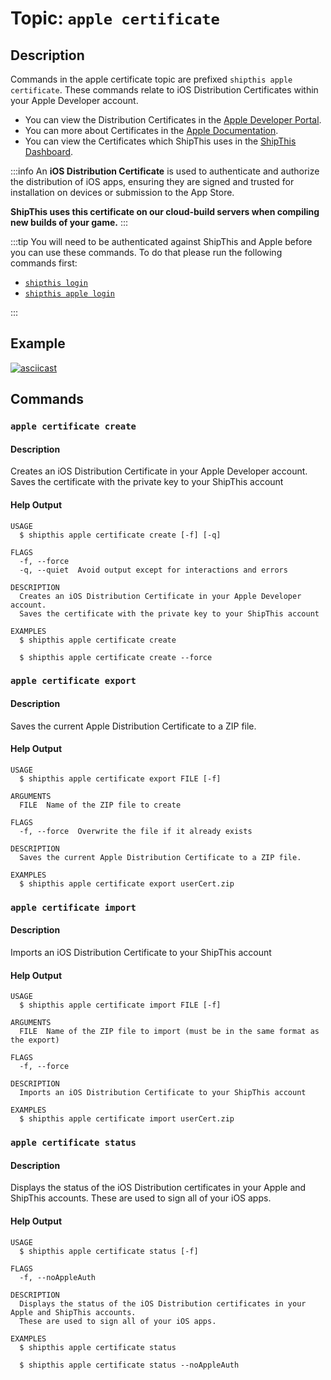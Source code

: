 # Topic: `apple certificate`

## Description

Commands in the apple certificate topic are prefixed `shipthis apple certificate`.
These commands relate to iOS Distribution Certificates within your Apple Developer account.

- You can view the Distribution Certificates in the [Apple Developer Portal](https://developer.apple.com/account/resources/certificates/list).
- You can more about Certificates in the [Apple Documentation](https://developer.apple.com/help/account/create-certificates/certificates-overview/).
- You can view the Certificates which ShipThis uses in the [ShipThis Dashboard](https://shipthis.cc/credentials).

:::info
An **iOS Distribution Certificate** is used to authenticate and authorize the distribution of iOS apps, ensuring they are signed and trusted for installation on devices or submission to the App Store.

**ShipThis uses this certificate on our cloud-build servers when compiling new builds of your game.**
:::

:::tip
You will need to be authenticated against ShipThis and Apple before you can use
these commands. To do that please run the following commands first:

- [`shipthis login`](/docs/reference/login)
- [`shipthis apple login`](/docs/reference/apple/login)

:::

## Example

[![asciicast](https://asciinema.org/a/Zm53VNoKQx2n0Qrj0UMLIDHHZ.svg)](https://asciinema.org/a/Zm53VNoKQx2n0Qrj0UMLIDHHZ#shipthis-col120row32)

## Commands

### `apple certificate create`

#### Description

Creates an iOS Distribution Certificate in your Apple Developer account.
Saves the certificate with the private key to your ShipThis account

#### Help Output

```
USAGE
  $ shipthis apple certificate create [-f] [-q]

FLAGS
  -f, --force
  -q, --quiet  Avoid output except for interactions and errors

DESCRIPTION
  Creates an iOS Distribution Certificate in your Apple Developer account.
  Saves the certificate with the private key to your ShipThis account

EXAMPLES
  $ shipthis apple certificate create

  $ shipthis apple certificate create --force
```

### `apple certificate export`

#### Description

Saves the current Apple Distribution Certificate to a ZIP file.

#### Help Output

```
USAGE
  $ shipthis apple certificate export FILE [-f]

ARGUMENTS
  FILE  Name of the ZIP file to create

FLAGS
  -f, --force  Overwrite the file if it already exists

DESCRIPTION
  Saves the current Apple Distribution Certificate to a ZIP file.

EXAMPLES
  $ shipthis apple certificate export userCert.zip
```

### `apple certificate import`

#### Description

Imports an iOS Distribution Certificate to your ShipThis account

#### Help Output

```
USAGE
  $ shipthis apple certificate import FILE [-f]

ARGUMENTS
  FILE  Name of the ZIP file to import (must be in the same format as the export)

FLAGS
  -f, --force

DESCRIPTION
  Imports an iOS Distribution Certificate to your ShipThis account

EXAMPLES
  $ shipthis apple certificate import userCert.zip
```

### `apple certificate status`

#### Description

Displays the status of the iOS Distribution certificates in your Apple and ShipThis accounts.
These are used to sign all of your iOS apps.

#### Help Output

```
USAGE
  $ shipthis apple certificate status [-f]

FLAGS
  -f, --noAppleAuth

DESCRIPTION
  Displays the status of the iOS Distribution certificates in your Apple and ShipThis accounts.
  These are used to sign all of your iOS apps.

EXAMPLES
  $ shipthis apple certificate status

  $ shipthis apple certificate status --noAppleAuth
```
